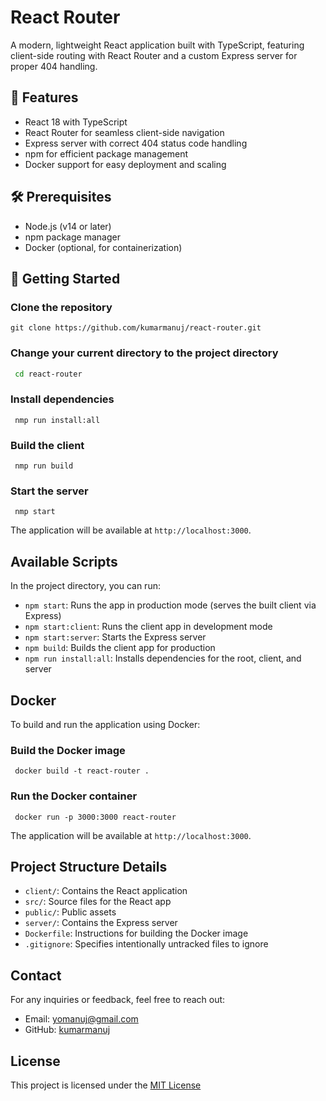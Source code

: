 # React Router

A modern, lightweight React application built with TypeScript, featuring client-side routing with React Router and a custom Express server for proper 404 handling.

## 🚀 Features

- React 18 with TypeScript
- React Router for seamless client-side navigation
- Express server with correct 404 status code handling
- npm for efficient package management
- Docker support for easy deployment and scaling

## 🛠️ Prerequisites

- Node.js (v14 or later)
- npm package manager
- Docker (optional, for containerization)


## 🚦 Getting Started

### Clone the repository

  ```git
git clone https://github.com/kumarmanuj/react-router.git
   ```

### Change your current directory to the project directory

  ```bash
   cd react-router
  ```

### Install dependencies

  ```npm
   nmp run install:all
  ```

### Build the client

  ```npm
   nmp run build
  ```

### Start the server

  ```npm
   nmp start
  ```

The application will be available at `http://localhost:3000`.

## Available Scripts

In the project directory, you can run:

- `npm start`: Runs the app in production mode (serves the built client via Express)
- `npm start:client`: Runs the client app in development mode
- `npm start:server`: Starts the Express server
- `npm build`: Builds the client app for production
- `npm run install:all`: Installs dependencies for the root, client, and server

## Docker

To build and run the application using Docker:

### Build the Docker image

  ```docker
   docker build -t react-router .
  ```

### Run the Docker container

  ```docker
   docker run -p 3000:3000 react-router
  ```

The application will be available at `http://localhost:3000`.

## Project Structure Details

- `client/`: Contains the React application
- `src/`: Source files for the React app
- `public/`: Public assets
- `server/`: Contains the Express server
- `Dockerfile`: Instructions for building the Docker image
- `.gitignore`: Specifies intentionally untracked files to ignore

## Contact

For any inquiries or feedback, feel free to reach out:

- Email: [yomanuj@gmail.com](mailto:yomanuj@gmail.com)
- GitHub: [kumarmanuj](https://github.com/kumarmanuj)

## License

This project is licensed under the [MIT License](./LICENSE)
